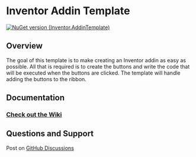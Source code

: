 # Inventor Addin Template

[![NuGet version (Inventor.AddinTemplate)](https://buildstats.info/nuget/Inventor.AddinTemplate)](https://www.nuget.org/packages/Inventor.AddinTemplate)

## Overview

The goal of this template is to make creating an Inventor addin as easy as possible. All that is required is to create the buttons and write the code that will be executed when the buttons are clicked. The template will handle adding the buttons to the ribbon.

## Documentation

### [Check out the Wiki](https://github.com/bretleasure/Inventor.AddinTemplate/wiki)

## Questions and Support

Post on [GitHub Discussions](https://github.com/bretleasure/Inventor.AddinTemplate/discussions)

